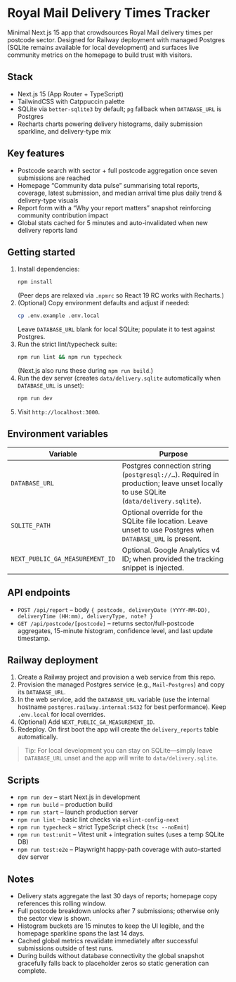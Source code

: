 # Royal Mail Delivery Times Tracker

Minimal Next.js 15 app that crowdsources Royal Mail delivery times per postcode sector. Designed for Railway deployment with managed Postgres (SQLite remains available for local development) and surfaces live community metrics on the homepage to build trust with visitors.

## Stack
- Next.js 15 (App Router + TypeScript)
- TailwindCSS with Catppuccin palette
- SQLite via `better-sqlite3` by default; `pg` fallback when `DATABASE_URL` is Postgres
- Recharts charts powering delivery histograms, daily submission sparkline, and delivery-type mix

## Key features
- Postcode search with sector + full postcode aggregation once seven submissions are reached
- Homepage “Community data pulse” summarising total reports, coverage, latest submission, and median arrival time plus daily trend & delivery-type visuals
- Report form with a “Why your report matters” snapshot reinforcing community contribution impact
- Global stats cached for 5 minutes and auto-invalidated when new delivery reports land

## Getting started
1. Install dependencies:
   ```bash
   npm install
   ```
   (Peer deps are relaxed via `.npmrc` so React 19 RC works with Recharts.)
2. (Optional) Copy environment defaults and adjust if needed:
   ```bash
   cp .env.example .env.local
   ```
   Leave `DATABASE_URL` blank for local SQLite; populate it to test against Postgres.
3. Run the strict lint/typecheck suite:
   ```bash
   npm run lint && npm run typecheck
   ```
   (Next.js also runs these during `npm run build`.)
4. Run the dev server (creates `data/delivery.sqlite` automatically when `DATABASE_URL` is unset):
   ```bash
   npm run dev
   ```
5. Visit `http://localhost:3000`.

## Environment variables
| Variable | Purpose |
| --- | --- |
| `DATABASE_URL` | Postgres connection string (`postgresql://…`). Required in production; leave unset locally to use SQLite (`data/delivery.sqlite`). |
| `SQLITE_PATH` | Optional override for the SQLite file location. Leave unset to use Postgres when `DATABASE_URL` is present. |
| `NEXT_PUBLIC_GA_MEASUREMENT_ID` | Optional. Google Analytics v4 ID; when provided the tracking snippet is injected. |

## API endpoints
- `POST /api/report` – body `{ postcode, deliveryDate (YYYY-MM-DD), deliveryTime (HH:mm), deliveryType, note? }`
- `GET /api/postcode/[postcode]` – returns sector/full-postcode aggregates, 15-minute histogram, confidence level, and last update timestamp.

## Railway deployment
1. Create a Railway project and provision a web service from this repo.
2. Provision the managed Postgres service (e.g., `Mail-Postgres`) and copy its `DATABASE_URL`.
3. In the web service, add the `DATABASE_URL` variable (use the internal hostname `postgres.railway.internal:5432` for best performance). Keep `.env.local` for local overrides.
4. (Optional) Add `NEXT_PUBLIC_GA_MEASUREMENT_ID`.
5. Redeploy. On first boot the app will create the `delivery_reports` table automatically.

> Tip: For local development you can stay on SQLite—simply leave `DATABASE_URL` unset and the app will write to `data/delivery.sqlite`.

## Scripts
- `npm run dev` – start Next.js in development
- `npm run build` – production build
- `npm run start` – launch production server
- `npm run lint` – basic lint checks via `eslint-config-next`
- `npm run typecheck` – strict TypeScript check (`tsc --noEmit`)
- `npm run test:unit` – Vitest unit + integration suites (uses a temp SQLite DB)
- `npm run test:e2e` – Playwright happy-path coverage with auto-started dev server

## Notes
- Delivery stats aggregate the last 30 days of reports; homepage copy references this rolling window.
- Full postcode breakdown unlocks after 7 submissions; otherwise only the sector view is shown.
- Histogram buckets are 15 minutes to keep the UI legible, and the homepage sparkline spans the last 14 days.
- Cached global metrics revalidate immediately after successful submissions outside of test runs.
- During builds without database connectivity the global snapshot gracefully falls back to placeholder zeros so static generation can complete.
